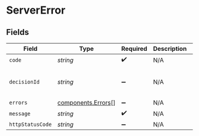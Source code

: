 # ServerError


## Fields

| Field                                                           | Type                                                            | Required                                                        | Description                                                     | Example                                                         |
| --------------------------------------------------------------- | --------------------------------------------------------------- | --------------------------------------------------------------- | --------------------------------------------------------------- | --------------------------------------------------------------- |
| `code`                                                          | *string*                                                        | :heavy_check_mark:                                              | N/A                                                             |                                                                 |
| `decisionId`                                                    | *string*                                                        | :heavy_minus_sign:                                              | N/A                                                             | b84cf736-213c-4932-a8e4-bb5c648f1b4d                            |
| `errors`                                                        | [components.Errors](../../../sdk/models/components/errors.md)[] | :heavy_minus_sign:                                              | N/A                                                             |                                                                 |
| `message`                                                       | *string*                                                        | :heavy_check_mark:                                              | N/A                                                             |                                                                 |
| `httpStatusCode`                                                | *string*                                                        | :heavy_minus_sign:                                              | N/A                                                             | 200                                                             |